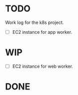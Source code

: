 # TODO

Work log for the k8s project.

- [ ] EC2 instance for app worker.

# WIP

- [ ] EC2 instance for web worker.

# DONE